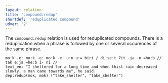 ```yaml
---
layout: relation
title: 'compound:redup'
shortdef: 'reduplicated compound'
udver: '2'
---
```


The `compound:redup` relation is used for reduplicated compounds. 
There is a reduplication when a phrase is followed by one or several occurences of the same phrase.

~~~ sdparse
moːk -eː moːk -eː moːk -eː uːn uː= biri / diːseːt ʔit -ja -n =hoːb // tak eːja =heːb i- ni //
text_en: "I sheltered for a long time and when thist rain decreased slowly, a man came towards me", he said.
dep:redup(mok, mok) ("take_shelter", "take_shelter")
~~~
<!-- Interlanguage links updated Po 6. listopadu 2023, 21:42:48 CET -->
